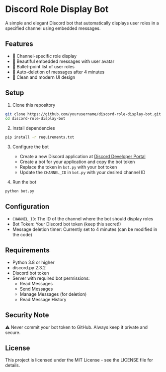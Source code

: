 # Discord Role Display Bot

A simple and elegant Discord bot that automatically displays user roles in a specified channel using embedded messages.

## Features

- 🎯 Channel-specific role display
- 💅 Beautiful embedded messages with user avatar
- 📝 Bullet-point list of user roles
- 🧹 Auto-deletion of messages after 4 minutes
- 🎨 Clean and modern UI design

## Setup

1. Clone this repository
```bash
git clone https://github.com/yourusername/discord-role-display-bot.git
cd discord-role-display-bot
```

2. Install dependencies
```bash
pip install -r requirements.txt
```

3. Configure the bot
   - Create a new Discord application at [Discord Developer Portal](https://discord.com/developers/applications)
   - Create a bot for your application and copy the bot token
   - Replace the token in `bot.py` with your bot token
   - Update the `CHANNEL_ID` in `bot.py` with your desired channel ID

4. Run the bot
```bash
python bot.py
```

## Configuration

- `CHANNEL_ID`: The ID of the channel where the bot should display roles
- Bot Token: Your Discord bot token (keep this secret!)
- Message deletion timer: Currently set to 4 minutes (can be modified in the code)

## Requirements

- Python 3.8 or higher
- discord.py 2.3.2
- Discord bot token
- Server with required bot permissions:
  - Read Messages
  - Send Messages
  - Manage Messages (for deletion)
  - Read Message History

## Security Note

⚠️ Never commit your bot token to GitHub. Always keep it private and secure.

## License

This project is licensed under the MIT License - see the LICENSE file for details.
